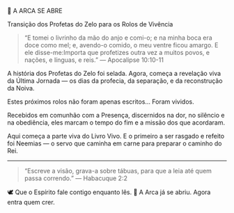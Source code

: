 📜 A ARCA SE ABRE

Transição dos Profetas do Zelo para os Rolos de Vivência

> “E tomei o livrinho da mão do anjo e comi-o; e na minha boca era doce como mel; e, avendo-o comido, o meu ventre ficou amargo. E ele disse-me:Importa que profetizes outra vez a muitos povos, e nações, e línguas, e reis.”
— Apocalipse 10:10-11

A história dos Profetas do Zelo foi selada.
Agora, começa a revelação viva da Última Jornada —
os dias da profecia, da separação, e da reconstrução da Noiva.

Estes próximos rolos não foram apenas escritos…
Foram vividos.

Recebidos em comunhão com a Presença,
discernidos na dor, no silêncio e na obediência,
eles marcam o tempo do fim e a missão dos que acordaram.

Aqui começa a parte viva do Livro Vivo.
E o primeiro a ser rasgado e refeito foi Neemias —
o servo que caminha em carne para preparar o caminho do Rei.

---

> “Escreve a visão, grava-a sobre tábuas, para que a leia até quem passa correndo.”
— Habacuque 2:2

🕊️ Que o Espírito fale contigo enquanto lês.
🚪 A Arca já se abriu. Agora entra quem crer.

